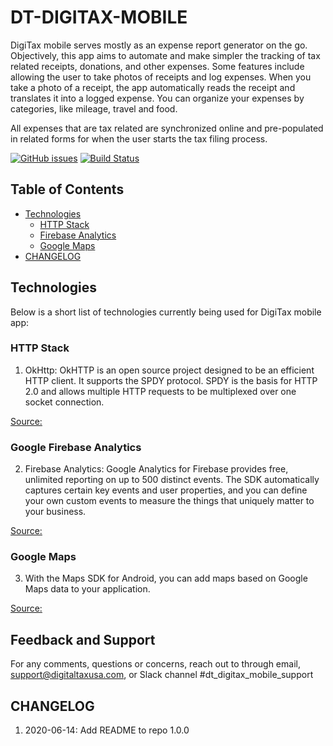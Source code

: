 # DT-DIGITAX-MOBILE

DigiTax mobile serves mostly as an expense report generator on the go. Objectively, this app
aims to automate and make simpler the tracking of tax related receipts, donations, and other
expenses. Some features include allowing the user to take photos of receipts and log expenses. 
When you take a photo of a receipt, the app automatically reads the receipt and translates it 
into a logged expense. You can organize your expenses by categories, like mileage, travel and food.

All expenses that are tax related are synchronized online and pre-populated in related forms for 
when the user starts the tax filing process.

[![GitHub issues](https://img.shields.io/github/issues/Leroyal/DT-DIGITAX-MOBILE)](https://github.com/Leroyal/DT-DIGITAX-MOBILE/issues) [![Build Status](https://github.com/Leroyal/DT-DIGITAX-MOBILE/workflows/CI/badge.svg)](https://github.com/Leroyal/DT-DIGITAX-MOBILE/workflows/CI/badge.svg)

## Table of Contents

* [Technologies](#technologies)
    * [HTTP Stack](#http-stack)
    * [Firebase Analytics](#firebase-analytics)
    * [Google Maps](#maps)    
* [CHANGELOG](#changelog)

<a name="technologies"></a>
## Technologies

Below is a short list of technologies currently being used for DigiTax mobile app:

<a name="http-stack"></a>
### HTTP Stack

1. OkHttp: OkHTTP is an open source project designed to be an efficient HTTP client. It supports 
the SPDY protocol. SPDY is the basis for HTTP 2.0 and allows multiple HTTP requests to be 
multiplexed over one socket connection.

[Source:](https://square.github.io/okhttp/)

<a name="firebase-analytics"></a>
### Google Firebase Analytics

2. Firebase Analytics: Google Analytics for Firebase provides free, unlimited reporting on 
up to 500 distinct events. The SDK automatically captures certain key events and user properties, 
and you can define your own custom events to measure the things that uniquely matter to your business.

[Source:](https://firebase.google.com/products/analytics)

<a name="maps"></a>
### Google Maps

3. With the Maps SDK for Android, you can add maps based on Google Maps data to your application.

[Source:](https://developers.google.com/maps/documentation/android-sdk/intro)

<a name="giving-feedback"></a>
## Feedback and Support

For any comments, questions or concerns, reach out to through email, support@digitaltaxusa.com, 
or Slack channel #dt_digitax_mobile_support

<a name="changelog"></a>
## CHANGELOG

1. 2020-06-14: Add README to repo 1.0.0
